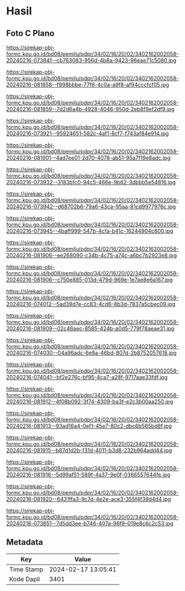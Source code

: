 # Hasil

## Foto C Plano

https://sirekap-obj-formc.kpu.go.id/bd08/pemilu/pdpr/34/02/16/20/02/3402162002058-20240216-073841--cb763083-956d-4b8a-9423-96eae71c5080.jpg

https://sirekap-obj-formc.kpu.go.id/bd08/pemilu/pdpr/34/02/16/20/02/3402162002058-20240216-081858--f998bbbe-77f6-4c0a-a9f8-af94cccfcf05.jpg

https://sirekap-obj-formc.kpu.go.id/bd08/pemilu/pdpr/34/02/16/20/02/3402162002058-20240216-081859--7d2d6a4b-4928-4046-950d-2eb8f9ef2df9.jpg

https://sirekap-obj-formc.kpu.go.id/bd08/pemilu/pdpr/34/02/16/20/02/3402162002058-20240216-073921--95924651-582c-4af1-8cf7-f743af84e914.jpg

https://sirekap-obj-formc.kpu.go.id/bd08/pemilu/pdpr/34/02/16/20/02/3402162002058-20240216-081901--4ad7ee01-2d70-4078-ab51-95a7f19e8adc.jpg

https://sirekap-obj-formc.kpu.go.id/bd08/pemilu/pdpr/34/02/16/20/02/3402162002058-20240216-073932--3183bfc0-94c5-466e-9b62-3dbbb5e54816.jpg

https://sirekap-obj-formc.kpu.go.id/bd08/pemilu/pdpr/34/02/16/20/02/3402162002058-20240216-073942--d68702b6-79a6-43ca-95aa-81cd9977976c.jpg

https://sirekap-obj-formc.kpu.go.id/bd08/pemilu/pdpr/34/02/16/20/02/3402162002058-20240216-073945--4baff999-547b-4cfa-b41c-16244904c800.jpg

https://sirekap-obj-formc.kpu.go.id/bd08/pemilu/pdpr/34/02/16/20/02/3402162002058-20240216-081906--ee268090-c34b-4c75-a74c-a6bc7b2923e8.jpg

https://sirekap-obj-formc.kpu.go.id/bd08/pemilu/pdpr/34/02/16/20/02/3402162002058-20240216-081906--c750e885-013d-479d-969e-1e7ae8e6a167.jpg

https://sirekap-obj-formc.kpu.go.id/bd08/pemilu/pdpr/34/02/16/20/02/3402162002058-20240216-074012--5ad39d7e-cc83-4cd6-8b3d-7837a5cbec09.jpg

https://sirekap-obj-formc.kpu.go.id/bd08/pemilu/pdpr/34/02/16/20/02/3402162002058-20240216-081909--02c46aec-8585-424b-a0d5-779f78aeae31.jpg

https://sirekap-obj-formc.kpu.go.id/bd08/pemilu/pdpr/34/02/16/20/02/3402162002058-20240216-074030--04a96adc-6e8a-46bd-807d-2b8752057618.jpg

https://sirekap-obj-formc.kpu.go.id/bd08/pemilu/pdpr/34/02/16/20/02/3402162002058-20240216-074041--bf2e276c-bf95-4ca7-a28f-9717aae33fdf.jpg

https://sirekap-obj-formc.kpu.go.id/bd08/pemilu/pdpr/34/02/16/20/02/3402162002058-20240216-081912--4f08b092-3f74-4309-ba3f-e2c3b00aa250.jpg

https://sirekap-obj-formc.kpu.go.id/bd08/pemilu/pdpr/34/02/16/20/02/3402162002058-20240216-081913--93ad16a4-0ef1-45e7-80c2-dbc6b565bd8f.jpg

https://sirekap-obj-formc.kpu.go.id/bd08/pemilu/pdpr/34/02/16/20/02/3402162002058-20240216-081915--b87d1d2b-f31d-4011-b3d8-232b964add44.jpg

https://sirekap-obj-formc.kpu.go.id/bd08/pemilu/pdpr/34/02/16/20/02/3402162002058-20240216-081916--5d99af51-589f-4a37-9e0f-0366557644fe.jpg

https://sirekap-obj-formc.kpu.go.id/bd08/pemilu/pdpr/34/02/16/20/02/3402162002058-20240216-081920--6431ffa3-9c7d-4e2e-ace3-355f4f39d4d4.jpg

https://sirekap-obj-formc.kpu.go.id/bd08/pemilu/pdpr/34/02/16/20/02/3402162002058-20240216-073851--7d5dd3ee-b746-407a-96f9-019e8c6c2c53.jpg


## Metadata

| Key        | Value               |
| ---------- | ------------------- |
| Time Stamp | 2024-02-17 13:05:41 |
| Kode Dapil | 3401                |



